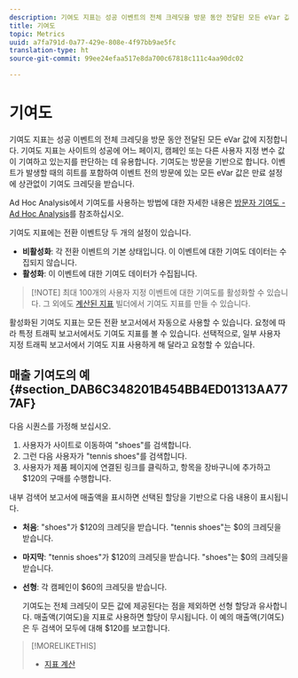 ```yaml
---
description: 기여도 지표는 성공 이벤트의 전체 크레딧을 방문 동안 전달된 모든 eVar 값에 지정합니다. 기여도 지표는 사이트의 성공에 어느 페이지, 캠페인 또는 다른 사용자 지정 변수 값이 기여하고 있는지를 판단하는 데 유용합니다. 기여도는 방문을 기반으로 합니다. 이벤트가 발생할 때의 히트를 포함하여 이벤트 전의 방문에 있는 모든 eVar 값은 만료 설정에 상관없이 기여도 크레딧을 받습니다.
title: 기여도
topic: Metrics
uuid: a7fa791d-0a77-429e-808e-4f97bb9ae5fc
translation-type: ht
source-git-commit: 99ee24efaa517e8da700c67818c111c4aa90dc02

---
```



# 기여도

기여도 지표는 성공 이벤트의 전체 크레딧을 방문 동안 전달된 모든 eVar 값에 지정합니다. 기여도 지표는 사이트의 성공에 어느 페이지, 캠페인 또는 다른 사용자 지정 변수 값이 기여하고 있는지를 판단하는 데 유용합니다. 기여도는 방문을 기반으로 합니다. 이벤트가 발생할 때의 히트를 포함하여 이벤트 전의 방문에 있는 모든 eVar 값은 만료 설정에 상관없이 기여도 크레딧을 받습니다.

Ad Hoc Analysis에서 기여도를 사용하는 방법에 대한 자세한 내용은 [방문자 기여도 - Ad Hoc Analysis](/help/components/c-variables/c-metrics/metrics-visitor-participation.md)를 참조하십시오.

기여도 지표에는 전환 이벤트당 두 개의 설정이 있습니다.

* **비활성화**: 각 전환 이벤트의 기본 상태입니다. 이 이벤트에 대한 기여도 데이터는 수집되지 않습니다.
* **활성화**: 이 이벤트에 대한 기여도 데이터가 수집됩니다. 

> [!NOTE] 최대 100개의 사용자 지정 이벤트에 대한 기여도를 활성화할 수 있습니다. 그 외에도 [계산된 지표](https://marketing.adobe.com/resources/help/ko_KR/analytics/calcmetrics/participation_metric.html) 빌더에서 기여도 지표를 만들 수 있습니다.

활성화된 기여도 지표는 모든 전환 보고서에서 자동으로 사용할 수 있습니다. 요청에 따라 특정 트래픽 보고서에서도 기여도 지표를 볼 수 있습니다. 선택적으로, 일부 사용자 지정 트래픽 보고서에서 기여도 지표 사용하게 해 달라고 요청할 수 있습니다. 

## 매출 기여도의 예 {#section_DAB6C348201B454BB4ED01313AA777AF}

다음 시퀀스를 가정해 보십시오.

1. 사용자가 사이트로 이동하여 &quot;shoes&quot;를 검색합니다.
1. 그런 다음 사용자가 &quot;tennis shoes&quot;를 검색합니다.
1. 사용자가 제품 페이지에 연결된 링크를 클릭하고, 항목을 장바구니에 추가하고 $120의 구매를 수행합니다.

내부 검색어 보고서에 매출액을 표시하면 선택된 할당을 기반으로 다음 내용이 표시됩니다.

* **처음**: &quot;shoes&quot;가 $120의 크레딧을 받습니다. &quot;tennis shoes&quot;는 $0의 크레딧을 받습니다.
* **마지막**: &quot;tennis shoes&quot;가 $120의 크레딧을 받습니다. &quot;shoes&quot;는 $0의 크레딧을 받습니다.
* **선형**: 각 캠페인이 $60의 크레딧을 받습니다.

   기여도는 전체 크레딧이 모든 값에 제공된다는 점을 제외하면 선형 할당과 유사합니다. 매출액(기여도)을 지표로 사용하면 할당이 무시됩니다. 이 예의 매출액(기여도)은 두 검색어 모두에 대해 $120를 보고합니다.

>[!MORELIKETHIS]
>
>* [지표 계산](/help/components/c-variables/c-metrics/metrics-calculations.md)


